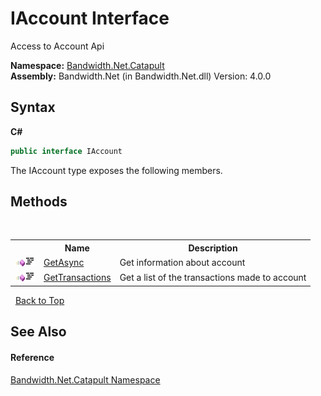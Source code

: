 ﻿# IAccount Interface
 

Access to Account Api

**Namespace:**&nbsp;<a href ="N_Bandwidth_Net_Catapult.md">Bandwidth.Net.Catapult</a><br />**Assembly:**&nbsp;Bandwidth.Net (in Bandwidth.Net.dll) Version: 4.0.0

## Syntax

**C#**<br />
``` C#
public interface IAccount
```

The IAccount type exposes the following members.


## Methods
&nbsp;<table><tr><th></th><th>Name</th><th>Description</th></tr><tr><td>![Public method](media/pubmethod.gif "Public method")![Code example](media/CodeExample.png "Code example")</td><td><a href ="M_Bandwidth_Net_Catapult_IAccount_GetAsync.md">GetAsync</a></td><td>
Get information about account</td></tr><tr><td>![Public method](media/pubmethod.gif "Public method")![Code example](media/CodeExample.png "Code example")</td><td><a href ="M_Bandwidth_Net_Catapult_IAccount_GetTransactions.md">GetTransactions</a></td><td>
Get a list of the transactions made to account</td></tr></table>&nbsp;
<a href="#iaccount-interface">Back to Top</a>

## See Also


#### Reference
<a href ="N_Bandwidth_Net_Catapult.md">Bandwidth.Net.Catapult Namespace</a><br />